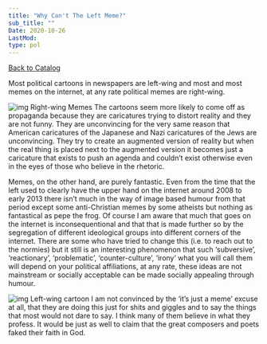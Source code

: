 ```yaml
---
title: "Why Can't The Left Meme?"
sub_title: ""
Date: 2020-10-26
LastMod:
type: pol
---
```


[Back to Catalog](/)

Most political cartoons in newspapers are left-wing and most and most memes on the internet, at any rate political memes are right-wing.

![img](https://steemitimages.com/640x0/https://oldspeak.files.wordpress.com/2017/06/fucking-fascists.jpg?w=297&h=385)
Right-wing Memes
The cartoons seem more likely to come off as propaganda because they are caricatures trying to distort reality and they are not funny. They are unconvincing for the very same reason that American caricatures of the Japanese and Nazi caricatures of the Jews are unconvincing. They try to create an augmented version of reality but when the real thing is placed next to the augmented version it becomes just a caricature that exists to push an agenda and couldn’t exist otherwise even in the eyes of those who believe in the rhetoric.

Memes, on the other hand, are purely fantastic. Even from the time that the left used to clearly have the upper hand on the internet around 2008 to early 2013 there isn’t much in the way of image based humour from that period except some anti-Christian memes by some atheists but nothing as fantastical as pepe the frog. Of course I am aware that much that goes on the internet is inconsequentional and that that is made further so by the segregation of different ideological groups into different corners of the internet. There are some who have tried to change this (i.e. to reach out to the normies) but it still is an interesting phenomenon that such ‘subversive’, ‘reactionary’, ‘problematic’, ‘counter-culture’, ‘irony’ what you will call them will depend on your political affiliations, at any rate, these ideas are not mainstream or socially acceptable can be made socially appealing through humour.

![img](https://steemitimages.com/640x0/https://oldspeak.files.wordpress.com/2017/06/propaganda-1.png?w=300&h=251)
Left-wing cartoon
I am not convinced by the ‘it’s just a meme’ excuse at all, that they are doing this just for shits and giggles and to say the things that most would not dare to say. I think many of them believe in what they profess. It would be just as well to claim that the great composers and poets faked their faith in God.
